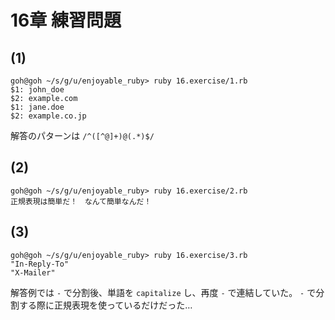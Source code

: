 # 16章 練習問題

## (1)

```
goh@goh ~/s/g/u/enjoyable_ruby> ruby 16.exercise/1.rb
$1: john_doe
$2: example.com
$1: jane.doe
$2: example.co.jp
```

解答のパターンは `/^([^@]+)@(.*)$/`

## (2)

```
goh@goh ~/s/g/u/enjoyable_ruby> ruby 16.exercise/2.rb
正規表現は簡単だ！　なんて簡単なんだ！
```

## (3)

```
goh@goh ~/s/g/u/enjoyable_ruby> ruby 16.exercise/3.rb
"In-Reply-To"
"X-Mailer"
```

解答例では `-` で分割後、単語を `capitalize` し、再度 `-` で連結していた。
`-` で分割する際に正規表現を使っているだけだった…

